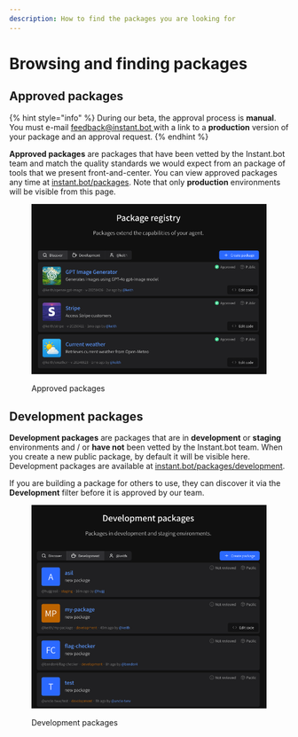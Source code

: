 ```yaml
---
description: How to find the packages you are looking for
---
```


# Browsing and finding packages

## Approved packages

{% hint style="info" %}
During our beta, the approval process is **manual**. You must e-mail [feedback@instant.bot ](mailto:feedback@instant.bot)with a link to a **production** version of your package and an approval request.
{% endhint %}

**Approved packages** are packages that have been vetted by the Instant.bot team and match the quality standards we would expect from an package of tools that we present front-and-center. You can view approved packages any time at [instant.bot/packages](https://instant.bot/packages). Note that only **production** environments will be visible from this page.

<figure><img src=".gitbook/assets/SCR-20250516-nxhq.png" alt=""><figcaption><p>Approved packages</p></figcaption></figure>

## Development packages

**Development packages** are packages that are in **development** or **staging** environments and / or **have not** been vetted by the Instant.bot team. When you create a new public package, by default it will be visible here. Development packages are available at [instant.bot/packages/development](https://instant.bot/packages/development).

If you are building a package for others to use, they can discover it via the **Development** filter before it is approved by our team.

<figure><img src=".gitbook/assets/SCR-20250516-nxli.png" alt=""><figcaption><p>Development packages</p></figcaption></figure>
